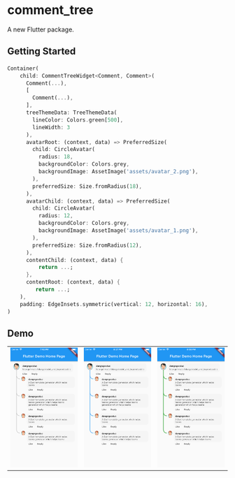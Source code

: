 # comment_tree

A new Flutter package.

## Getting Started
```dart
Container(
    child: CommentTreeWidget<Comment, Comment>(
      Comment(...),
      [
        Comment(...),
      ],
      treeThemeData: TreeThemeData(
        lineColor: Colors.green[500],
        lineWidth: 3
      ),
      avatarRoot: (context, data) => PreferredSize(
        child: CircleAvatar(
          radius: 18,
          backgroundColor: Colors.grey,
          backgroundImage: AssetImage('assets/avatar_2.png'),
        ),
        preferredSize: Size.fromRadius(18),
      ),
      avatarChild: (context, data) => PreferredSize(
        child: CircleAvatar(
          radius: 12,
          backgroundColor: Colors.grey,
          backgroundImage: AssetImage('assets/avatar_1.png'),
        ),
        preferredSize: Size.fromRadius(12),
      ),
      contentChild: (context, data) {
          return ...;
      },
      contentRoot: (context, data) {
         return ...;
    ),
    padding: EdgeInsets.symmetric(vertical: 12, horizontal: 16),
)
```

## Demo
|                             |                             |                             |
|:----------------------------|:----------------------------|:----------------------------|
| ![](demo/screen_demo.png)   | ![](demo/screen_demo_1.png) | ![](demo/screen_demo_2.png) |
